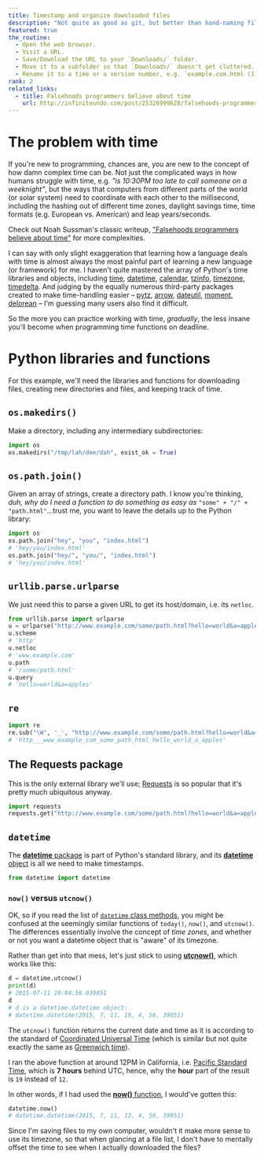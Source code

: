 ```yaml
---
title: Timestamp and organize downloaded files
description: "Not quite as good as git, but better than hand-naming files yourself."
featured: true
the_routine:
  - Open the web browser.
  - Visit a URL.
  - Save/Download the URL to your `Downloads/` folder.
  - Move it to a subfolder so that `Downloads/` doesn't get cluttered.
  - Rename it to a time or a version number, e.g. `example.com.html (1)` and `example.com.html (2)`.
rank: 2
related_links:
  - title: Falsehoods programmers believe about time
    url: http://infiniteundo.com/post/25326999628/falsehoods-programmers-believe-about-time
---
```



# The problem with time

If you're new to programming, chances are, you are new to the concept of how damn complex time can be. Not just the complicated ways in how humans struggle with time, e.g. *"is 10:30PM too late to call someone on a weeknight"*, but the ways that computers from different parts of the world (or solar system) need to coordinate with each other to the millisecond, including the hashing out of different time zones, daylight savings time, time formats (e.g. European vs. American) and leap years/seconds.

Check out Noah Sussman's classic writeup, ["Falsehoods programmers believe about time"](http://infiniteundo.com/post/25326999628/falsehoods-programmers-believe-about-time) for more complexities.

I can say with only slight exaggeration that learning how a language deals with time is almost always the most painful part of learning a new language (or framework) for me. I haven't quite mastered the array of Python's time libraries and objects, including [time](https://docs.python.org/3/library/time.html), [datetime](https://docs.python.org/3/library/datetime.html), [calendar](https://docs.python.org/3.5/library/calendar.html), [tzinfo](https://docs.python.org/3.5/library/datetime.html#tzinfo-objects), [timezone](https://docs.python.org/3.5/library/datetime.html#timezone-objects), [timedelta](https://docs.python.org/3.5/library/datetime.html#timedelta-objects). And judging by the equally numerous third-party packages created to make time-handling easier &ndash; [pytz](https://pypi.python.org/pypi/pytz/), [arrow](http://crsmithdev.com/arrow/), [dateutil](https://labix.org/python-dateutil), [moment](https://github.com/zachwill/moment), [delorean](http://delorean.readthedocs.org/en/latest/index.html) &ndash; I'm guessing many users also find it difficult.

So the more you can practice working with time, _gradually_, the less insane you'll become when programming time functions on deadline.

# Python libraries and functions

For this example, we'll need the libraries and functions for downloading files, creating new directories and files, and keeping track of time.

## `os.makedirs()`  

Make a directory, including any intermediary subdirectories:

~~~py
import os
os.makedirs("/tmp/lah/dee/dah", exist_ok = True)
~~~


## `os.path.join()`

Given an array of strings, create a directory path. I know you're thinking, _duh, why do I need a function to do something as easy as_ `"some" + "/" + "path.html"`...trust me, you want to leave the details up to the Python library:

~~~py
import os
os.path.join("hey", "you", "index.html")
# 'hey/you/index.html'
os.path.join("hey/", "you/", "index.html")
# 'hey/you/index.html'
~~~

## `urllib.parse.urlparse`

We just need this to parse a given URL to get its host/domain, i.e. its `netloc`.

~~~py
from urllib.parse import urlparse
u = urlparse("http://www.example.com/some/path.html?hello=world&a=apples")
u.scheme
# 'http'
u.netloc
# 'www.example.com'
u.path
# '/some/path.html'
u.query
# 'hello=world&a=apples'
~~~

## `re`

~~~py
import re
re.sub("\W", '_', "http://www.example.com/some/path.html?hello=world&a=apples")
# 'http___www_example_com_some_path_html_hello_world_a_apples'
~~~


## The Requests package

This is the only external library we'll use; [Requests](http://docs.python-requests.org/en/latest/) is so popular that it's pretty much ubiquitous anyway.

~~~py
import requests
requests.get("http://www.example.com/some/path.html?hello=world&a=apples")
~~~



## `datetime` 

The [__datetime__ package](https://docs.python.org/3/library/datetime.html) is part of Python's standard library, and its [__datetime__ object](https://docs.python.org/3/library/datetime.html#datetime-objects) is all we need to make timestamps.

~~~py
from datetime import datetime
~~~

### `now()` versus `utcnow()`

OK, so if you read the list of [`datetime` class methods](https://docs.python.org/3/library/datetime.html#datetime-objects), you might be confused at the seemingly similar functions of `today()`, `now()`, and `utcnow()`. The differences essentially involve the concept of _time zones_, and whether or not you want a datetime object that is "aware" of its timezone.

Rather than get into that mess, let's just stick to using [__utcnow()__](https://docs.python.org/3/library/datetime.html#datetime.datetime.utcnow), which works like this:

~~~py
d = datetime.utcnow()
print(d) 
# 2015-07-11 19:04:56.039051
d
# d is a datetime.datetime object:
# datetime.datetime(2015, 7, 11, 19, 4, 56, 39051)
~~~

The `utcnow()` function returns the current date and time as it is according to the standard of [Coordinated Universal Time](https://en.wikipedia.org/wiki/Coordinated_Universal_Time) (which is similar but not quite exactly the same as [Greenwich time](https://en.wikipedia.org/wiki/Greenwich_Mean_Time)).

I ran the above function at around 12PM in California, i.e. [Pacific Standard Time](https://en.wikipedia.org/wiki/Pacific_Time_Zone), which is __7 hours__ behind UTC, hence, why the __hour__ part of the result is `19` instead of `12`.

In other words, if I had used the [__now()__ function](https://docs.python.org/3/library/datetime.html#datetime.datetime.utcnow), I would've gotten this:

~~~py
datetime.now()
# datetime.datetime(2015, 7, 11, 12, 4, 56, 39051)
~~~

Since I'm saving files to my _own_ computer, wouldn't it make more sense to use its timezone, so that when glancing at a file list, I don't have to mentally offset the time to see when I actually downloaded the files?
